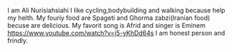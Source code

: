 I am Ali Nurisiahsiahi
I like cycling,bodybuilding and walking because help my helth.
My fouriy food are Spageti and Ghorma zabzi(Iranian food) becuse are delicious.
My favorit song is Afrid and singer is Eminem https://www.youtube.com/watch?v=j5-yKhDd64s
I am honest person and frindly.


